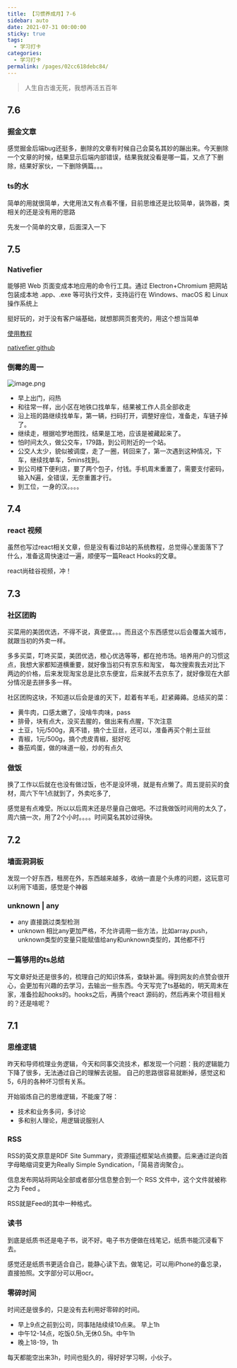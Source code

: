 ```yaml
---
title: 【习惯养成月】7-6
sidebar: auto
date: 2021-07-31 00:00:00
sticky: true
tags: 
  - 学习打卡
categories: 
  - 学习打卡
permalink: /pages/02cc618debc84/
---
```


> 人生自古谁无死，我想再活五百年

<!-- more -->

## 7.6
### 掘金文章
感觉掘金后端bug还挺多，删除的文章有时候自己会莫名其妙的蹦出来。今天删除一个文章的时候，结果显示后端内部错误，结果我就没看是哪一篇，又点了下删除，结果好家伙，一下删除俩篇。。。

### ts的水
简单的用就很简单，大佬用法又有点看不懂，目前思维还是比较简单，装饰器，类相关的还是没有用的思路

先发一个简单的文章，后面深入一下
## 7.5

### Nativefier 
能够把 Web 页面变成本地应用的命令行工具。通过 Electron+Chromium 把网站包装成本地 .app、.exe 等可执行文件，支持运行在 Windows、macOS 和 Linux 操作系统上

挺好玩的，对于没有客户端基础，就想那网页套壳的，用这个想当简单

[使用教程](https://cuiqingcai.com/7701.html)

[nativefier github](https://github.com/nativefier/nativefier)
### 倒霉的周一
![image.png](https://p6-juejin.byteimg.com/tos-cn-i-k3u1fbpfcp/077c1053b4b4409dbb6266081d4fe550~tplv-k3u1fbpfcp-watermark.image)

- 早上出门，闷热
- 和往常一样，出小区在地铁口找单车，结果被工作人员全部收走
- 沿上班的路继续找单车，第一辆，扫码打开，调整好座位，准备走，车链子掉了。
- 继续走，根据哈罗地图找，结果是工地，应该是被藏起来了。
- 怕时间太久，做公交车，179路，到公司附近的一个站。
- 公交人太少，貌似被调度，走了一圈，转回来了，第一次遇到这种情况，下车，继续找单车，5mins找到。
- 到公司楼下便利店，要了两个包子，付钱。手机周末重置了，需要支付密码，输入N遍，全错误，无奈重置才行。
- 到工位，一身的汉。。。。

## 7.4

### react 视频

虽然也写过react相关文章，但是没有看过B站的系统教程，总觉得心里面落下了什么，准备这周快速过一遍，顺便写一篇React Hooks的文章。

react尚硅谷视频，冲！

## 7.3

### 社区团购

买菜用的美团优选，不得不说，真便宜。。。而且这个东西感觉以后会覆盖大城市，就跟当初的外卖一样。

多多买菜，叮咚买菜，美团优选，橙心优选等等，都在抢市场。培养用户的习惯这点，我想大家都知道横重要，就好像当初只有京东和淘宝，
每次搜索我去对比下两边的价格，后来发现淘宝总是比京东便宜，后来就不去京东了，就好像现在大部分情况是去拼多多一样。

社区团购这块，不知道以后会是谁的天下，趁着有羊毛，赶紧薅薅。总结买的菜：
- 黄牛肉，口感太嫩了，没啥牛肉味，pass
- 排骨，块有点大，没买去腥的，做出来有点腥，下次注意
- 土豆，1元/500g，真不错，搞个土豆丝，还可以，准备再买个削土豆丝
- 青椒，1元/500g，搞个虎皮青椒，挺好吃
- 番茄鸡蛋，做的味道一般，炒的有点久


### 做饭
换了工作以后就在也没有做过饭，也不是没环境，就是有点懒了。周五提前买的食材，周六下午1点就到了，外卖吃多了,

感觉是有点难受。所以以后周末还是尽量自己做吧。不过我做饭时间用的太久了，周六搞一次，用了2个小时。。。。时间莫名其妙过得快。


## 7.2
### 墙面洞洞板
发现一个好东西，租房在外，东西越来越多，收纳一直是个头疼的问题，这玩意可以利用下墙面，感觉是个神器

### unknown | any
- any 直接跳过类型检测
- unknown 相比any更加严格，不允许调用一些方法，比如array.push，unknown类型的变量只能赋值给any和unknown类型的，其他都不行

### 一篇够用的ts总结
写文章好处还是很多的，梳理自己的知识体系，查缺补漏。得到网友的点赞会很开心，会更加有兴趣的去学习，去输出一些东西。今天写完了ts基础的，明天周末在家，准备捡起hooks的。hooks之后，再搞个react 源码的，然后再来个项目相关的？还是啥呢？


## 7.1

### 思维逻辑
昨天和导师梳理业务逻辑，今天和同事交流技术，都发现一个问题：我的逻辑能力下降了很多，无法通过自己的理解去说服。
自己的思路很容易就断掉，感觉这和5，6月的各种坏习惯有关系。

开始锻炼自己的思维逻辑，不能废了呀：
- 技术和业务多问，多讨论
- 多和别人理论，用逻辑说服别人

### RSS
RSS的英文原意是RDF Site Summary，资源描述框架站点摘要。后来通过逆向首字母略缩词变更为Really Simple Syndication，「简易咨询聚合」。

信息发布网站将网站全部或者部分信息整合到一个 RSS 文件中，这个文件就被称之为 Feed 。

RSS就是Feed的其中一种格式。

### 读书
到底是纸质书还是电子书，说不好。电子书方便做在线笔记，纸质书能沉浸看下去。

感觉还是纸质书更适合自己，能静心读下去。做笔记，可以用iPhone的备忘录，直接拍照。文字部分可以用ocr。

### 零碎时间
时间还是很多的，只是没有去利用好零碎的时间。
- 早上9点之前到公司，同事陆陆续续10点来。 早上1h
- 中午12-14点，吃饭0.5h,无休0.5h。中午1h
- 晚上18-19，1h

每天都能空出来3h，时间也挺久的，得好好学习啊，小伙子。